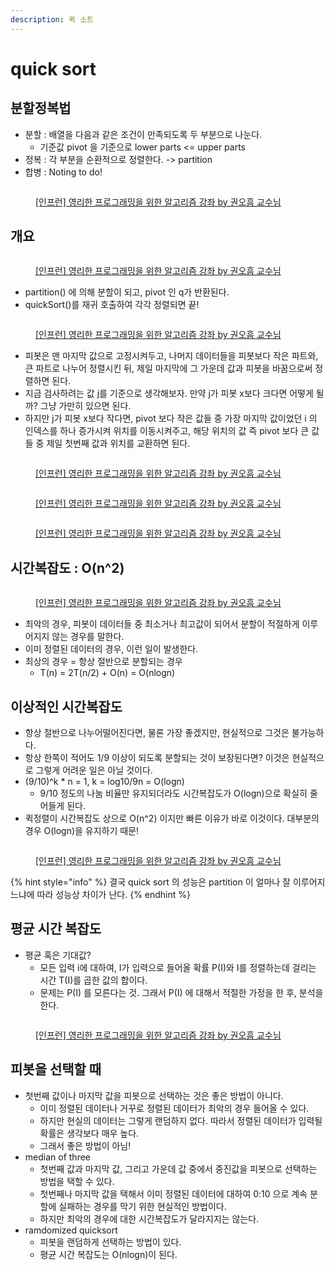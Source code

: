 ```yaml
---
description: 퀵 소트
---
```


# quick sort

## 분할정복법

* 분할 : 배열을 다음과 같은 조건이 만족되도록 두 부분으로 나눈다.&#x20;
  * 기준값 pivot 을 기준으로 lower parts <= upper parts&#x20;
* 정복 : 각 부분을 순환적으로 정렬한다. -> partition&#x20;
* 합병 : Noting to do!&#x20;

<figure><img src="../../../.gitbook/assets/image (24) (1).png" alt=""><figcaption><p><a href="https://www.inflearn.com/course/%EC%95%8C%EA%B3%A0%EB%A6%AC%EC%A6%98-%EA%B0%95%EC%A2%8C">[인프런] 영리한 프로그래밍을 위한 알고리즘 강좌 by 권오흠 교수님</a></p></figcaption></figure>



## 개요&#x20;

<figure><img src="../../../.gitbook/assets/image (16).png" alt=""><figcaption><p><a href="https://www.inflearn.com/course/%EC%95%8C%EA%B3%A0%EB%A6%AC%EC%A6%98-%EA%B0%95%EC%A2%8C">[인프런] 영리한 프로그래밍을 위한 알고리즘 강좌 by 권오흠 교수님</a></p></figcaption></figure>

* partition() 에 의해 분할이 되고, pivot 인 q가 반환된다.&#x20;
* quickSort()를 재귀 호출하여 각각 정렬되면 끝!&#x20;

<figure><img src="../../../.gitbook/assets/image (11) (1).png" alt=""><figcaption><p><a href="https://www.inflearn.com/course/%EC%95%8C%EA%B3%A0%EB%A6%AC%EC%A6%98-%EA%B0%95%EC%A2%8C">[인프런] 영리한 프로그래밍을 위한 알고리즘 강좌 by 권오흠 교수님</a></p></figcaption></figure>

* 피봇은 맨 마지막 값으로 고정시켜두고, 나머지 데이터들을 피봇보다 작은 파트와, 큰 파트로 나누어 정렬시킨 뒤, 제일 마지막에 그 가운데 값과 피봇을 바꿈으로써 정렬하면 된다.&#x20;
* 지금 검사하려는 값 j를 기준으로 생각해보자. 만약 j가 피봇 x보다 크다면 어떻게 될까? 그냥 가만히 있으면 된다.&#x20;
* 하지만 j가 피봇 x보다 작다면, pivot 보다 작은 값들 중 가장 마지막 값이었던 i 의 인덱스를 하나 증가시켜 위치를 이동시켜주고, 해당 위치의 값 즉 pivot 보다 큰 값들 중 제일 첫번째 값과 위치를 교환하면 된다. &#x20;

<figure><img src="../../../.gitbook/assets/image (21) (1).png" alt=""><figcaption><p><a href="https://www.inflearn.com/course/%EC%95%8C%EA%B3%A0%EB%A6%AC%EC%A6%98-%EA%B0%95%EC%A2%8C">[인프런] 영리한 프로그래밍을 위한 알고리즘 강좌 by 권오흠 교수님</a></p></figcaption></figure>

<figure><img src="../../../.gitbook/assets/image (3) (1).png" alt=""><figcaption><p><a href="https://www.inflearn.com/course/%EC%95%8C%EA%B3%A0%EB%A6%AC%EC%A6%98-%EA%B0%95%EC%A2%8C">[인프런] 영리한 프로그래밍을 위한 알고리즘 강좌 by 권오흠 교수님</a></p></figcaption></figure>

<figure><img src="../../../.gitbook/assets/image (7) (1).png" alt=""><figcaption><p><a href="https://www.inflearn.com/course/%EC%95%8C%EA%B3%A0%EB%A6%AC%EC%A6%98-%EA%B0%95%EC%A2%8C">[인프런] 영리한 프로그래밍을 위한 알고리즘 강좌 by 권오흠 교수님</a></p></figcaption></figure>



## 시간복잡도 : O(n^2)&#x20;

<figure><img src="../../../.gitbook/assets/image (15) (2).png" alt=""><figcaption><p><a href="https://www.inflearn.com/course/%EC%95%8C%EA%B3%A0%EB%A6%AC%EC%A6%98-%EA%B0%95%EC%A2%8C">[인프런] 영리한 프로그래밍을 위한 알고리즘 강좌 by 권오흠 교수님</a></p></figcaption></figure>

* 최악의 경우, 피봇이 데이터들 중 최소거나 최고값이 되어서 분할이 적절하게 이루어지지 않는 경우를 말한다.&#x20;
* 이미 정렬된 데이터의 경우, 이런 일이 발생한다.&#x20;
* 최상의 경우 = 항상 절반으로 분할되는 경우
  * T(n) = 2T(n/2) + O(n) = O(nlogn)&#x20;



## 이상적인 시간복잡도

* 항상 절반으로 나누어떨어진다면, 물론 가장 좋겠지만, 현실적으로 그것은 불가능하다.&#x20;
* 항상 한쪽이 적어도 1/9 이상이 되도록 분할되는 것이 보장된다면? 이것은 현실적으로 그렇게 어려운 일은 아닐 것이다.&#x20;
* (9/10)^k \* n = 1, k = log10/9n = O(logn)&#x20;
  * 9/10 정도의 나눔 비율만 유지되더라도 시간복잡도가 O(logn)으로 확실히 줄어들게 된다.&#x20;
* 퀵정렬이 시간복잡도 상으로 O(n^2) 이지만 빠른 이유가 바로 이것이다. 대부분의 경우 O(logn)을 유지하기 때문!&#x20;

<figure><img src="../../../.gitbook/assets/image (5) (1) (5).png" alt=""><figcaption><p><a href="https://www.inflearn.com/course/%EC%95%8C%EA%B3%A0%EB%A6%AC%EC%A6%98-%EA%B0%95%EC%A2%8C">[인프런] 영리한 프로그래밍을 위한 알고리즘 강좌 by 권오흠 교수님</a></p></figcaption></figure>

{% hint style="info" %}
결국 quick sort 의 성능은 partition 이 얼마나 잘 이루어지느냐에 따라 성능상 차이가 난다.&#x20;
{% endhint %}



## 평균 시간 복잡도&#x20;

* 평균 혹은 기대값?&#x20;
  * 모든 입력 i에 대하여, I가 입력으로 들어올 확률 P(I)와 I를 정렬하는데 걸리는 시간 T(I)를 곱한 값의 합이다.&#x20;
  * 문제는 P(I) 를 모른다는 것. 그래서 P(I) 에 대해서 적절한 가정을 한 후, 분석을 한다.&#x20;

<figure><img src="../../../.gitbook/assets/image (12).png" alt=""><figcaption><p><a href="https://www.inflearn.com/course/%EC%95%8C%EA%B3%A0%EB%A6%AC%EC%A6%98-%EA%B0%95%EC%A2%8C">[인프런] 영리한 프로그래밍을 위한 알고리즘 강좌 by 권오흠 교수님</a></p></figcaption></figure>



## 피봇을 선택할 때

* 첫번째 값이나 마지막 값을 피봇으로 선택하는 것은 좋은 방법이 아니다.&#x20;
  * 이미 정렬된 데이터나 거꾸로 정렬된 데이터가 최악의 경우 들어올 수 있다.&#x20;
  * 하지만 현실의 데이터는 그렇게 랜덤하지 없다. 따라서 정렬된 데이터가 입력될 확률은 생각보다 매우 높다.&#x20;
  * 그래서 좋은 방법이 아님!&#x20;
* median of three
  * 첫번째 값과 마지막 값, 그리고 가운데 값 중에서 중진값을 피봇으로 선택하는 방법을 택할 수 있다.&#x20;
  * 첫번째나 마지막 값을 택해서 이미 정렬된 데이터에 대하여 0:10 으로 계속 분할에 실패하는 경우를 막기 위한 현실적인 방법이다. &#x20;
  * 하지만 최악의 경우에 대한 시간복잡도가 달라지지는 않는다. &#x20;
* ramdomized quicksort
  * 피봇을 랜덤하게 선택하는 방법이 있다.&#x20;
  * 평균 시간 복잡도는 O(nlogn)이 된다.&#x20;

